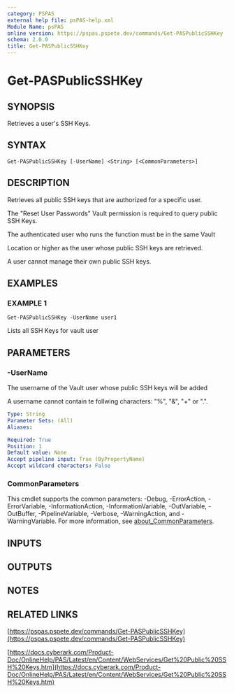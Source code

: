 ```yaml
---
category: PSPAS
external help file: psPAS-help.xml
Module Name: psPAS
online version: https://pspas.pspete.dev/commands/Get-PASPublicSSHKey
schema: 2.0.0
title: Get-PASPublicSSHKey
---
```


# Get-PASPublicSSHKey

## SYNOPSIS
Retrieves a user's SSH Keys.

## SYNTAX

```
Get-PASPublicSSHKey [-UserName] <String> [<CommonParameters>]
```

## DESCRIPTION
Retrieves all public SSH keys that are authorized for a specific user.

The "Reset User Passwords" Vault permission is required to query public SSH Keys.

The authenticated user who runs the function must be in the same Vault

Location or higher as the user whose public SSH keys are retrieved.

A user cannot manage their own public SSH keys.

## EXAMPLES

### EXAMPLE 1
```
Get-PASPublicSSHKey -UserName user1
```

Lists all SSH Keys for vault user

## PARAMETERS

### -UserName
The username of the Vault user whose public SSH keys will be added

A username cannot contain te follwing characters: "%", "&", "+" or ".".

```yaml
Type: String
Parameter Sets: (All)
Aliases:

Required: True
Position: 1
Default value: None
Accept pipeline input: True (ByPropertyName)
Accept wildcard characters: False
```

### CommonParameters
This cmdlet supports the common parameters: -Debug, -ErrorAction, -ErrorVariable, -InformationAction, -InformationVariable, -OutVariable, -OutBuffer, -PipelineVariable, -Verbose, -WarningAction, and -WarningVariable. For more information, see [about_CommonParameters](http://go.microsoft.com/fwlink/?LinkID=113216).

## INPUTS

## OUTPUTS

## NOTES

## RELATED LINKS

[https://pspas.pspete.dev/commands/Get-PASPublicSSHKey](https://pspas.pspete.dev/commands/Get-PASPublicSSHKey)

[https://docs.cyberark.com/Product-Doc/OnlineHelp/PAS/Latest/en/Content/WebServices/Get%20Public%20SSH%20Keys.htm](https://docs.cyberark.com/Product-Doc/OnlineHelp/PAS/Latest/en/Content/WebServices/Get%20Public%20SSH%20Keys.htm)
